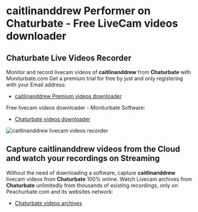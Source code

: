 # caitlinanddrew Performer on Chaturbate - Free LiveCam videos downloader

## Chaturbate Live Videos Recorder

Monitor and record livecam videos of **caitlinanddrew** from **Chaturbate** with Moniturbate.com
Get a premium trial for free by just and only registering with your Email address:
* [caitlinanddrew Premium videos downloader](https://moniturbate.com/request-demo-licence-key.html)

Free livecam videos downloader - Moniturbate Software:
* [Chaturbate videos downloader](https://moniturbate.com/moniturbate-download-software.html)

![caitlinanddrew livecam videos recorder](https://peachurnet.com/templates/moniturbate-software.png)


## Capture caitlinanddrew videos from the Cloud and watch your recordings on Streaming

Without the need of downloading a software, capture **caitlinanddrew** livecam videos from **Chaturbate** 100% online.
Watch Livecam archives from **Chaturbate** unlimitedly from thousands of existing recordings, only on Peachurbate.com and its websites network:
* [Chaturbate videos archives](https://peachurnet.com/)